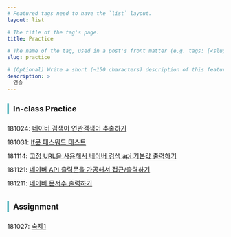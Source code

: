 ```yaml
---
# Featured tags need to have the `list` layout.
layout: list

# The title of the tag's page.
title: Practice

# The name of the tag, used in a post's front matter (e.g. tags: [<slug>]).
slug: practice

# (Optional) Write a short (~150 characters) description of this featured tag.
description: >
  연습
---
```


<h3 style="font-size:18px;line-height:35px;border-left:4px solid #4fb1ba;line-height:25px;padding-left:10px;">In-class Practice</h3>
<p style="font-size:15px; line-height:32px;">181024: <a href="http://mocha.dothome.co.kr/practice/related-keywords.php" target="_blank">네이버 검색어 연관검색어 추출하기</a><br/>
181031: <a href="http://mocha.dothome.co.kr/practice/password-test.php" target="_blank">If문 패스워드 테스트</a><br/>
181114: <a href="http://mocha.dothome.co.kr/practice/naverapi-practice1.php" target="_blank">고정 URL을 사용해서 네이버 검색 api 기본값 출력하기</a><br/>
181121: <a href="http://mocha.dothome.co.kr/practice/naverapi-practice2.php" target="_blank">네이버 API 출력문을 가공해서 접근/출력하기</a><br/>
181211: <a href="http://mocha.dothome.co.kr/practice/naverapi-practice3.php" target="_blank">네이버 문서수 출력하기</a>
</p>

<h3 style="font-size:18px;line-height:35px;border-left:4px solid #4fb1ba;line-height:25px;padding-left:10px;">Assignment</h3>
<p style="font-size:15px; line-height:32px;">181027: <a href="http://mocha.dothome.co.kr/practice/assignment1.php" target="_blank">숙제1</a></p>
